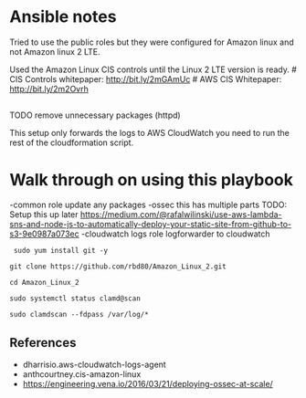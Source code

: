 # Ansible notes

Tried to use the public roles but they were configured for Amazon linux and not Amazon linux 2 LTE.  

Used the Amazon Linux CIS controls until the Linux 2 LTE version is ready.
    # CIS Controls whitepaper:  http://bit.ly/2mGAmUc
    # AWS CIS Whitepaper:       http://bit.ly/2m2Ovrh


## 
TODO remove unnecessary packages (httpd)

This setup only forwards the logs to AWS CloudWatch you need to run the rest of the 
cloudformation script.  

# Walk through on using this playbook
-common role
    update any packages
-ossec
    this has multiple parts
    TODO:  Setup this up later https://medium.com/@rafalwilinski/use-aws-lambda-sns-and-node-js-to-automatically-deploy-your-static-site-from-github-to-s3-9e0987a073ec
-cloudwatch logs role
    logforwarder to cloudwatch


```
 sudo yum install git -y
```

```
git clone https://github.com/rbd80/Amazon_Linux_2.git
```

```
cd Amazon_Linux_2

```

```
sudo systemctl status clamd@scan
```


```
sudo clamdscan --fdpass /var/log/*
```






## References
- dharrisio.aws-cloudwatch-logs-agent
- anthcourtney.cis-amazon-linux
- https://engineering.vena.io/2016/03/21/deploying-ossec-at-scale/